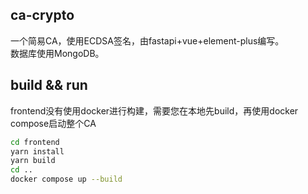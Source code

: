 ## ca-crypto
一个简易CA，使用ECDSA签名，由fastapi+vue+element-plus编写。  
数据库使用MongoDB。

## build && run
frontend没有使用docker进行构建，需要您在本地先build，再使用docker compose启动整个CA  
```sh
cd frontend
yarn install
yarn build
cd ..
docker compose up --build
```